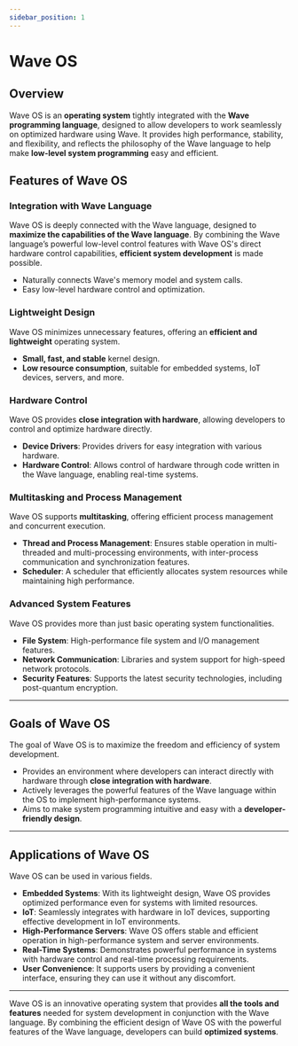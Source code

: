 ```yaml
---
sidebar_position: 1
---
```


# Wave OS

## Overview
Wave OS is an **operating system** tightly integrated with the **Wave programming language**, designed to allow developers to work seamlessly on optimized hardware using Wave.
It provides high performance, stability, and flexibility, and reflects the philosophy of the Wave language to help make **low-level system programming** easy and efficient.

## Features of Wave OS
### Integration with Wave Language

Wave OS is deeply connected with the Wave language, designed to **maximize the capabilities of the Wave language**. 
By combining the Wave language’s powerful low-level control features with Wave OS's direct hardware control capabilities, **efficient system development** is made possible.

* Naturally connects Wave's memory model and system calls.
* Easy low-level hardware control and optimization.

### Lightweight Design

Wave OS minimizes unnecessary features, offering an **efficient and lightweight** operating system.

* **Small, fast, and stable** kernel design.
* **Low resource consumption**, suitable for embedded systems, IoT devices, servers, and more.

### Hardware Control

Wave OS provides **close integration with hardware**, allowing developers to control and optimize hardware directly.

* **Device Drivers**: Provides drivers for easy integration with various hardware.
* **Hardware Control**: Allows control of hardware through code written in the Wave language, enabling real-time systems.

### Multitasking and Process Management

Wave OS supports **multitasking**, offering efficient process management and concurrent execution.

* **Thread and Process Management**: Ensures stable operation in multi-threaded and multi-processing environments, with inter-process communication and synchronization features.
* **Scheduler**: A scheduler that efficiently allocates system resources while maintaining high performance.

### Advanced System Features

Wave OS provides more than just basic operating system functionalities.

* **File System**: High-performance file system and I/O management features.
* **Network Communication**: Libraries and system support for high-speed network protocols.
* **Security Features**: Supports the latest security technologies, including post-quantum encryption.

---

## Goals of Wave OS
The goal of Wave OS is to maximize the freedom and efficiency of system development.

* Provides an environment where developers can interact directly with hardware through **close integration with hardware**.
* Actively leverages the powerful features of the Wave language within the OS to implement high-performance systems.
* Aims to make system programming intuitive and easy with a **developer-friendly design**.

---

## Applications of Wave OS
Wave OS can be used in various fields.

* **Embedded Systems**: With its lightweight design, Wave OS provides optimized performance even for systems with limited resources.
* **IoT**: Seamlessly integrates with hardware in IoT devices, supporting effective development in IoT environments.
* **High-Performance Servers**: Wave OS offers stable and efficient operation in high-performance system and server environments.
* **Real-Time Systems**: Demonstrates powerful performance in systems with hardware control and real-time processing requirements.
* **User Convenience**: It supports users by providing a convenient interface, ensuring they can use it without any discomfort.

---

Wave OS is an innovative operating system that provides **all the tools and features** needed for system development in conjunction with the Wave language.
By combining the efficient design of Wave OS with the powerful features of the Wave language, developers can build **optimized systems**.
